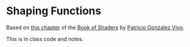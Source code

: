 # Shaping Functions

Based on [this chapter](http://patriciogonzalezvivo.com/2015/thebookofshaders/05/) of the [Book of Shaders](http://patriciogonzalezvivo.com/2015/thebookofshaders) by [Patricio Gonzalez Vivo](https://github.com/patriciogonzalezvivo).

This is in class code and notes.